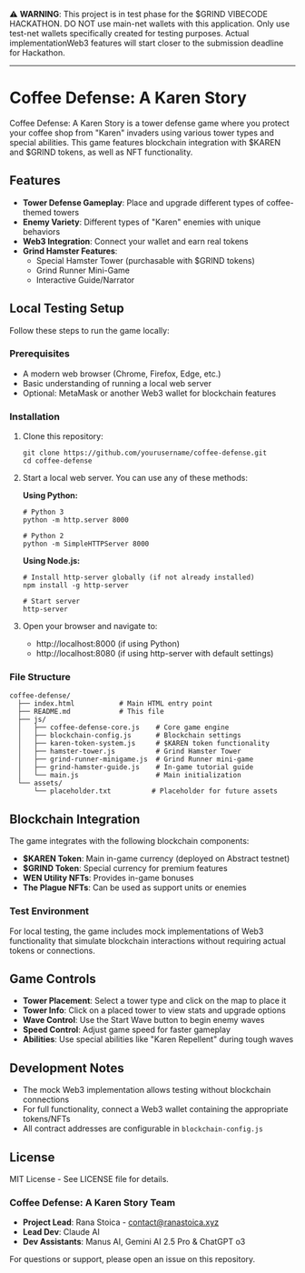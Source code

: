 ⚠️ **WARNING**: This project is in test phase for the $GRIND VIBECODE HACKATHON. DO NOT use main-net wallets with this application. Only use test-net wallets specifically created for testing purposes. Actual implementationWeb3 features will start closer to the submission deadline for Hackathon.

---

# Coffee Defense: A Karen Story

Coffee Defense: A Karen Story is a tower defense game where you protect your coffee shop from "Karen" invaders using various tower types and special abilities. This game features blockchain integration with $KAREN and $GRIND tokens, as well as NFT functionality.

## Features

- **Tower Defense Gameplay**: Place and upgrade different types of coffee-themed towers
- **Enemy Variety**: Different types of "Karen" enemies with unique behaviors
- **Web3 Integration**: Connect your wallet and earn real tokens
- **Grind Hamster Features**:
  - Special Hamster Tower (purchasable with $GRIND tokens)
  - Grind Runner Mini-Game
  - Interactive Guide/Narrator

## Local Testing Setup

Follow these steps to run the game locally:

### Prerequisites

- A modern web browser (Chrome, Firefox, Edge, etc.)
- Basic understanding of running a local web server
- Optional: MetaMask or another Web3 wallet for blockchain features

### Installation

1. Clone this repository:
   ```
   git clone https://github.com/yourusername/coffee-defense.git
   cd coffee-defense
   ```

2. Start a local web server. You can use any of these methods:

   **Using Python:**
   ```
   # Python 3
   python -m http.server 8000
   
   # Python 2
   python -m SimpleHTTPServer 8000
   ```

   **Using Node.js:**
   ```
   # Install http-server globally (if not already installed)
   npm install -g http-server
   
   # Start server
   http-server
   ```

3. Open your browser and navigate to:
   - http://localhost:8000 (if using Python)
   - http://localhost:8080 (if using http-server with default settings)

### File Structure

```
coffee-defense/
  ├── index.html           # Main HTML entry point
  ├── README.md            # This file
  ├── js/
  │   ├── coffee-defense-core.js    # Core game engine
  │   ├── blockchain-config.js      # Blockchain settings
  │   ├── karen-token-system.js     # $KAREN token functionality
  │   ├── hamster-tower.js          # Grind Hamster Tower
  │   ├── grind-runner-minigame.js  # Grind Runner mini-game
  │   ├── grind-hamster-guide.js    # In-game tutorial guide
  │   └── main.js                   # Main initialization
  └── assets/
      └── placeholder.txt          # Placeholder for future assets
```

## Blockchain Integration

The game integrates with the following blockchain components:

- **$KAREN Token**: Main in-game currency (deployed on Abstract testnet)
- **$GRIND Token**: Special currency for premium features
- **WEN Utility NFTs**: Provides in-game bonuses
- **The Plague NFTs**: Can be used as support units or enemies

### Test Environment

For local testing, the game includes mock implementations of Web3 functionality that simulate blockchain interactions without requiring actual tokens or connections.

## Game Controls

- **Tower Placement**: Select a tower type and click on the map to place it
- **Tower Info**: Click on a placed tower to view stats and upgrade options
- **Wave Control**: Use the Start Wave button to begin enemy waves
- **Speed Control**: Adjust game speed for faster gameplay
- **Abilities**: Use special abilities like "Karen Repellent" during tough waves

## Development Notes

- The mock Web3 implementation allows testing without blockchain connections
- For full functionality, connect a Web3 wallet containing the appropriate tokens/NFTs
- All contract addresses are configurable in `blockchain-config.js`

## License

MIT License - See LICENSE file for details.

### Coffee Defense: A Karen Story Team
- **Project Lead**: Rana Stoica - contact@ranastoica.xyz
- **Lead Dev**: Claude AI
- **Dev Assistants**: Manus AI, Gemini AI 2.5 Pro & ChatGPT o3

For questions or support, please open an issue on this repository.

